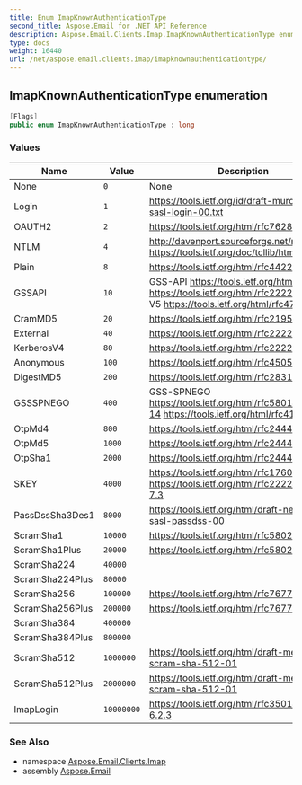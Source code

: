 ```yaml
---
title: Enum ImapKnownAuthenticationType
second_title: Aspose.Email for .NET API Reference
description: Aspose.Email.Clients.Imap.ImapKnownAuthenticationType enum. 
type: docs
weight: 16440
url: /net/aspose.email.clients.imap/imapknownauthenticationtype/
---
```

## ImapKnownAuthenticationType enumeration

```csharp
[Flags]
public enum ImapKnownAuthenticationType : long
```

### Values

| Name | Value | Description |
| --- | --- | --- |
| None | `0` | None |
| Login | `1` | https://tools.ietf.org/id/draft-murchison-sasl-login-00.txt |
| OAUTH2 | `2` | https://tools.ietf.org/html/rfc7628 |
| NTLM | `4` | http://davenport.sourceforge.net/ntlm.html https://tools.ietf.org/doc/tcllib/html/sasl.html |
| Plain | `8` | https://tools.ietf.org/html/rfc4422 |
| GSSAPI | `10` | GSS-API https://tools.ietf.org/html/rfc2078 https://tools.ietf.org/html/rfc2222 Kerberos V5 https://tools.ietf.org/html/rfc4752 |
| CramMD5 | `20` | https://tools.ietf.org/html/rfc2195 |
| External | `40` | https://tools.ietf.org/html/rfc2222 |
| KerberosV4 | `80` | https://tools.ietf.org/html/rfc2222 |
| Anonymous | `100` | https://tools.ietf.org/html/rfc4505 |
| DigestMD5 | `200` | https://tools.ietf.org/html/rfc2831 |
| GSSSPNEGO | `400` | GSS-SPNEGO https://tools.ietf.org/html/rfc5801#section-14 https://tools.ietf.org/html/rfc4178 |
| OtpMd4 | `800` | https://tools.ietf.org/html/rfc2444 |
| OtpMd5 | `1000` | https://tools.ietf.org/html/rfc2444 |
| OtpSha1 | `2000` | https://tools.ietf.org/html/rfc2444 |
| SKEY | `4000` | https://tools.ietf.org/html/rfc1760 https://tools.ietf.org/html/rfc2222#section-7.3 |
| PassDssSha3Des1 | `8000` | https://tools.ietf.org/html/draft-newman-sasl-passdss-00 |
| ScramSha1 | `10000` | https://tools.ietf.org/html/rfc5802 |
| ScramSha1Plus | `20000` | https://tools.ietf.org/html/rfc5802 |
| ScramSha224 | `40000` |  |
| ScramSha224Plus | `80000` |  |
| ScramSha256 | `100000` | https://tools.ietf.org/html/rfc7677 |
| ScramSha256Plus | `200000` | https://tools.ietf.org/html/rfc7677 |
| ScramSha384 | `400000` |  |
| ScramSha384Plus | `800000` |  |
| ScramSha512 | `1000000` | https://tools.ietf.org/html/draft-melnikov-scram-sha-512-01 |
| ScramSha512Plus | `2000000` | https://tools.ietf.org/html/draft-melnikov-scram-sha-512-01 |
| ImapLogin | `10000000` | https://tools.ietf.org/html/rfc3501#section-6.2.3 |

### See Also

* namespace [Aspose.Email.Clients.Imap](../../aspose.email.clients.imap/)
* assembly [Aspose.Email](../../)


